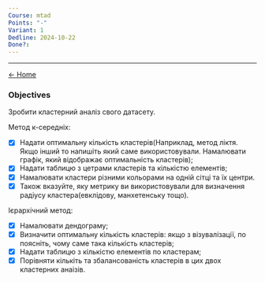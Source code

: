 ```yaml
---
Course: mtad
Points: "-"
Variant: 1
Dedline: 2024-10-22
Done?:
---
```

---

[<- Home](../)

### Objectives

Зробити кластерний аналіз свого датасету.

Метод к-середніх:
- [x] Надати оптимальну кількість кластерів(Наприклад, метод ліктя. Якщо інший то напишіть який саме використовували. Намалювати графік, який відображає оптимальність кластерів);
- [x] Надати таблицю з цетрами кластерів та кількістю елементів;
- [x] Намалювати кластери різними кольорами на одній сітці та їх центри.
- [x] Також вказуйте, яку метрику ви використовували для визначення радіусу кластера(евклідову, манхетенську тощо).

Ієрархічний метод:
- [x] Намалювати дендограму;
- [x] Визначити оптимальну кількість кластерів: якщо з візувалізації, по поясніть, чому саме така кількість кластерів;
- [x] Надати таблицю з кількістю елементів по кластерам;
- [x] Порівняти кількіть та збалансованість кластерів в цих двох кластерних анаізів.
